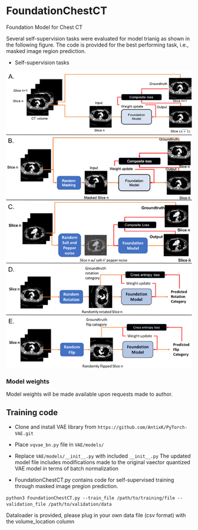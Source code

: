 # FoundationChestCT
Foundation Model for Chest CT

Several self-supervision tasks were evaluated for model trianig as shown in the following figure. The code is provided for the best performing task, i.e., masked image region prediction.
* Self-supervision tasks

![Self-supervision schemes for self-supervised model training – (A) next slice prediction; (B) masked region prediction; (C) Random salt and pepper noise removal (D) rotation prediction, (E) flip prediction](ssl_schemes.png)



### Model weights 

Model weights will be made available upon requests made to author.

## Training code
- Clone and install VAE library from ```https://github.com/AntixK/PyTorch-VAE.git```
- Place ```vqvae_bn.py``` file in ```VAE/models/```
- Replace ```VAE/models/__init__.py``` with included ```__init__.py```
    The updated model file includes modifications made to the original vaector quantized VAE model in terms of batch normalization

- FoundationChestCT.py contains code for self-supervised training through masked image pregion prediction.

```python3 FoundationChestCT.py --train_file /path/to/training/file --validation_file /path/to/validation/data```

Dataloader is provided, please plug in your own data file (csv format) with the volume_location column
